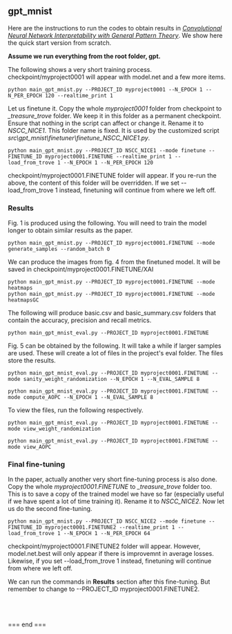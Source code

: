 ## gpt_mnist
Here are the instructions to run the codes to obtain results in [_Convolutional Neural Network Interpretability with General Pattern Theory_](https://arxiv.org/abs/2102.04247). We show here the quick start version from scratch. 

**Assume we run everything from the root folder, gpt.**

The following shows a very short training process. checkpoint/myproject0001 will appear with model.net and a few more items.
```
python main_gpt_mnist.py --PROJECT_ID myproject0001 --N_EPOCH 1 --N_PER_EPOCH 120 --realtime_print 1
```


Let us finetune it. Copy the whole _myproject0001_ folder from checkpoint to *_treasure_trove* folder. We keep it in this folder as a permanent checkpoint. Ensure that nothing in the script can affect or change it. Rename it to *NSCC_NICE1*. This folder name is fixed. It is used by the customized script *src\gpt_mnist\finetuner\finetune_NSCC_NICE1.py*. 
```
python main_gpt_mnist.py --PROJECT_ID NSCC_NICE1 --mode finetune --FINETUNE_ID myproject0001.FINETUNE --realtime_print 1 --load_from_trove 1 --N_EPOCH 1 --N_PER_EPOCH 120
```
checkpoint/myproject0001.FINETUNE folder will appear. If you re-run the above, the content of this folder will be overridden. If we set --load_from_trove 1 instead, finetuning will continue from where we left off.

### Results
Fig. 1 is produced using the following. You will need to train the model longer to obtain similar results as the paper.
```
python main_gpt_mnist.py --PROJECT_ID myproject0001.FINETUNE --mode generate_samples --random_batch 0
```

We can produce the images from fig. 4 from the finetuned model. It will be saved in checkpoint/myproject0001.FINETUNE/XAI
```
python main_gpt_mnist.py --PROJECT_ID myproject0001.FINETUNE --mode heatmaps
python main_gpt_mnist.py --PROJECT_ID myproject0001.FINETUNE --mode heatmapsGC
```

The following will produce basic.csv and basic_summary.csv folders that contain the accuracy, precision and recall metrics.
```
python main_gpt_mnist_eval.py --PROJECT_ID myproject0001.FINETUNE
```

Fig. 5 can be obtained by the following. It will take a while if larger samples are used. These will create a lot of files in the project's eval folder. The files store the results.
```
python main_gpt_mnist_eval.py --PROJECT_ID myproject0001.FINETUNE --mode sanity_weight_randomization --N_EPOCH 1 --N_EVAL_SAMPLE 8

python main_gpt_mnist_eval.py --PROJECT_ID myproject0001.FINETUNE --mode compute_AOPC --N_EPOCH 1 --N_EVAL_SAMPLE 8
```

To view the files, run the following respectively.
```
python main_gpt_mnist_eval.py --PROJECT_ID myproject0001.FINETUNE --mode view_weight_randomization

python main_gpt_mnist_eval.py --PROJECT_ID myproject0001.FINETUNE --mode view_AOPC
```

### Final fine-tuning

In the paper, actually another very short fine-tuning process is also done. Copy the whole _myproject0001.FINETUNE_ to *_treasure_trove* folder too. This is to save a copy of the trained model we have so far (especially useful if we have spent a lot of time training it). Rename it to *NSCC_NICE2*. Now let us do the second fine-tuning.
```
python main_gpt_mnist.py --PROJECT_ID NSCC_NICE2 --mode finetune --FINETUNE_ID myproject0001.FINETUNE2 --realtime_print 1 --load_from_trove 1 --N_EPOCH 1 --N_PER_EPOCH 64
```
checkpoint/myproject0001.FINETUNE2 folder will appear. However, model.net.best will only appear if there is improvemnt in average losses. Likewise, if you set --load_from_trove 1 instead, finetuning will continue from where we left off.

We can run the commands in **Results** section after this fine-tuning. But remember to change to --PROJECT_ID myproject0001.FINETUNE2.

<br>
<br>
<br>
=== end ===
<br>
<br>
<br>
